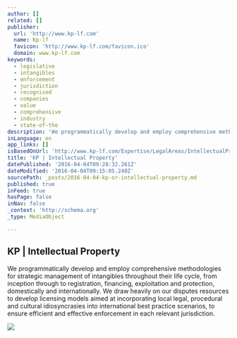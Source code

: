 ```yaml
---
author: []
related: []
publisher:
  url: 'http://www.kp-lf.com'
  name: Kp-lf
  favicon: 'http://www.kp-lf.com/favicon.ico'
  domain: www.kp-lf.com
keywords:
  - legislative
  - intangibles
  - enforcement
  - jurisdiction
  - recognised
  - companies
  - value
  - comprehensive
  - industry
  - state-of-the
description: 'We programmatically develop and employ comprehensive methodologies for strategic management of intangibles throughout their life cycle, from inception through to registration, financing, exploitation and protection, domestically and internationally. We draw heavily on our disputes resources to develop licensing models aimed at incorporating local legal, procedural and cultural idiosyncrasies into international best practice scenarios, to ensure efficient and effective enforcement in each relevant jurisdiction.'
inLanguage: en
app_links: []
isBasedOnUrl: 'http://www.kp-lf.com/Expertise/LegalAreas/IntellectualProperty/'
title: 'KP | Intellectual Property'
datePublished: '2016-04-04T09:28:32.261Z'
dateModified: '2016-04-04T09:15:05.240Z'
sourcePath: _posts/2016-04-04-kp-or-intellectual-property.md
published: true
inFeed: true
hasPage: false
inNav: false
_context: 'http://schema.org'
_type: MediaObject

---
```

<article style=""><h1>KP | Intellectual Property</h1><p>We programmatically develop and employ comprehensive methodologies for strategic management of intangibles throughout their life cycle, from inception through to registration, financing, exploitation and protection, domestically and internationally. We draw heavily on our disputes resources to develop licensing models aimed at incorporating local legal, procedural and cultural idiosyncrasies into international best practice scenarios, to ensure efficient and effective enforcement in each relevant jurisdiction.</p><img src="http://www.kp-lf.com/upload/people/CKP_photo.jpeg" /></article>